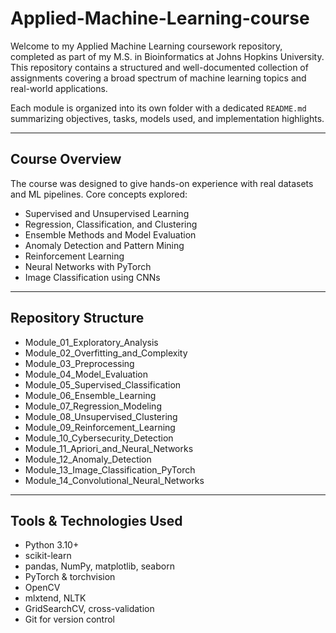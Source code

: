 # Applied-Machine-Learning-course

Welcome to my Applied Machine Learning coursework repository, completed as part of my M.S. in Bioinformatics at Johns Hopkins University. This repository contains a structured and well-documented collection of assignments covering a broad spectrum of machine learning topics and real-world applications.

Each module is organized into its own folder with a dedicated `README.md` summarizing objectives, tasks, models used, and implementation highlights.

---

## Course Overview

The course was designed to give hands-on experience with real datasets and ML pipelines. Core concepts explored:

- Supervised and Unsupervised Learning
- Regression, Classification, and Clustering
- Ensemble Methods and Model Evaluation
- Anomaly Detection and Pattern Mining
- Reinforcement Learning
- Neural Networks with PyTorch
- Image Classification using CNNs

---

## Repository Structure

- Module_01_Exploratory_Analysis
- Module_02_Overfitting_and_Complexity
- Module_03_Preprocessing
- Module_04_Model_Evaluation
- Module_05_Supervised_Classification
- Module_06_Ensemble_Learning
- Module_07_Regression_Modeling
- Module_08_Unsupervised_Clustering
- Module_09_Reinforcement_Learning
- Module_10_Cybersecurity_Detection
- Module_11_Apriori_and_Neural_Networks
- Module_12_Anomaly_Detection
- Module_13_Image_Classification_PyTorch
- Module_14_Convolutional_Neural_Networks

---

## Tools & Technologies Used

- Python 3.10+
- scikit-learn
- pandas, NumPy, matplotlib, seaborn
- PyTorch & torchvision
- OpenCV
- mlxtend, NLTK
- GridSearchCV, cross-validation
- Git for version control
